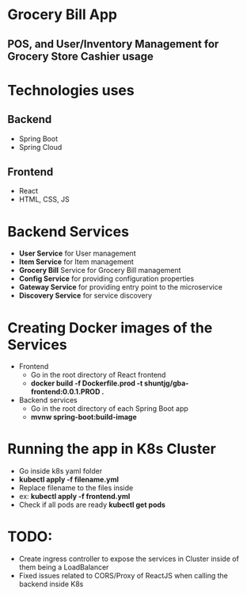 # Grocery Bill App

## POS, and User/Inventory Management for Grocery Store Cashier usage

# Technologies uses

## Backend
- Spring Boot
- Spring Cloud

## Frontend
- React
- HTML, CSS, JS

# Backend Services
- **User Service** for User management
- **Item Service** for Item management
- **Grocery Bill** Service for Grocery Bill management
- **Config Service** for providing configuration properties
- **Gateway Service** for providing entry point to the microservice
- **Discovery Service** for service discovery

# Creating Docker images of the Services
- Frontend
  - Go in the root directory of React frontend
  - **docker build -f Dockerfile.prod -t shuntjg/gba-frontend:0.0.1.PROD .**
- Backend services
  - Go in the root directory of each Spring Boot app
  - **mvnw spring-boot:build-image**


# Running the app in K8s Cluster
- Go inside k8s yaml folder
- **kubectl apply -f filename.yml**
- Replace filename to the files inside
- ex: **kubectl apply -f frontend.yml**
- Check if all pods are ready **kubectl get pods**

# TODO:
- Create ingress controller to expose the services in Cluster inside of them being a LoadBalancer
- Fixed issues related to CORS/Proxy of ReactJS when calling the backend inside K8s

